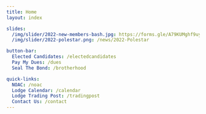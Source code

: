 ```yaml
---
title: Home
layout: index

slides:
  /img/slider/2022-new-members-bash.jpg: https://forms.gle/A79KUMghf9uyxiLz9
  /img/slider/2022-polestar.png: /news/2022-Polestar

button-bar:
  Elected Candidates: /electedcandidates
  Pay My Dues: /dues
  Seal The Bond: /brotherhood

quick-links:
  NOAC: /noac
  Lodge Calendar: /calendar
  Lodge Trading Post: /tradingpost
  Contact Us: /contact
---
```

